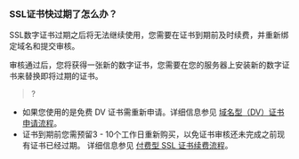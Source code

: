 
### SSL证书快过期了怎么办？
SSL数字证书过期之后将无法继续使用，您需要在证书到期前及时续费，并重新绑定域名和提交审核。

审核通过后，您将获得一张新的数字证书，您需要在您的服务器上安装新的数字证书来替换即将过期的证书。

>?
- 如果您使用的是免费 DV 证书需重新申请。详细信息参见 [域名型（DV）证书申请流程](https://cloud.tencent.com/document/product/400/6814)。
- 证书到期前您需预留3 - 10个工作日重新购买，以免证书审核还未完成之前现有证书已经过期。
详细信息参见 [付费型 SSL 证书续费流程](https://cloud.tencent.com/document/product/400/13918)。
